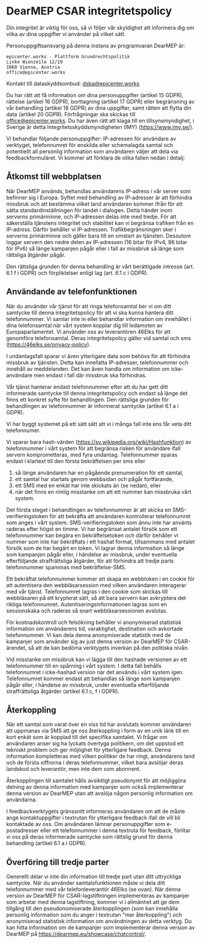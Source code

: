 # DearMEP CSAR integritetspolicy

Din integritet är viktig för oss, så vi följer vår skyldighet att informera dig om vilka av dina uppgifter vi använder på vilket sätt.

Personuppgiftsansvarig på denna instans av programvaran DearMEP är:

```
epicenter.works - Plattform Grundrechtspolitik
Linke Wienzeile 12/19
1060 Vienna, Austria
office@epicenter.works
```

Kontakt till dataskyddsombud: <dsba@epicenter.works>

Du har rätt att få information om dina personuppgifter (artikel 15 GDPR), rättelse (artikel 16 GDPR), borttagning (artikel 17 GDPR) eller begränsning av vår behandling (artikel 18 GDPR) av dina uppgifter, samt rätten att flytta din data (artikel 20 GDPR).
Förfrågningar ska skickas till  <office@epicenter.works>.
Du har även rätt att klaga till en tillsynsmyndighet, i Sverige är detta Integritetsskyddsmyndigheten (IMY) (<https://www.imy.se/>).

Vi behandlar följande personuppgifter: IP-adressen för användare av verktyget, telefonnumret för enskilda eller schemalagda samtal och potentiellt all personlig information som användaren väljer att dela via feedbackformuläret.
Vi kommer att förklara de olika fallen nedan i detalj:

## Åtkomst till webbplatsen

När DearMEP används, behandlas användarens IP-adress i vår server som befinner sig i Europa.
Syftet med behandling av IP-adresser är att förhindra missbruk och att bestämma vilket land användaren kommer ifrån för att sätta standardinställningen för landet i dialogen.
Detta händer inom serverns primärminne, och IP-adressen delas inte med tredje.
För att säkerställa tjänstens integritet och stabilitet kan vi begränsa trafiken från en IP-adress.
Därför behåller vi IP-adressen.
Trafikbegränsningen sker i serverns primärminne och gäller bara till en omstart av tjänsten. Dessutom loggar servern den nedre delen av IP-adressen (16 bitar för IPv4, 96 bitar för IPv6) så länge kampanjen pågår eller i fall av missbruk så länge som rättsliga åtgärder pågår.

Den rättsliga grunden för denna behandling är vårt berättigade intresse (art. 6.1 f i GDPR) och förpliktelser enligt lag (art. 6.1 c i GDPR).

## Användande av telefonfunktionen

När du använder vår tjänst för att ringa telefonsamtal ber vi om ditt samtycke till denna integritetspolicy för att vi ska kunna hantera ditt telefonnummer.
Vi samlar inte in eller behandlar information om innehållet i dina telefonsamtal när vårt system kopplar dig till ledamoten av Europaparlamentet.
Vi använder oss av leverantören 46Elks för att genomföra telefonsamtal.
Deras integritetspolicy gäller vid samtal och sms (<https://46elks.se/privacy-policy>).

I undantagsfall sparar vi även ytterligare data som behövs för att förhindra missbruk av tjänsten.
Detta kan innefatta IP-adresser, telefonnummer och innehåll av meddelanden.
Det kan även handla om information om icke-användare men endast i fall där missbruk ska förhindras.

Vår tjänst hanterar endast telefonnummer efter att du har gett ditt informerade samtycke till denna integritetspolicy och endast så länge det finns ett konkret syfte för behandlingen.
Den rättsliga grunden för behandlingen av telefonnummer är informerat samtycke (artikel 6.1 a i GDPR).

Vi har byggt systemet på ett sätt sätt att vi i många fall inte ens får veta ditt telefonnumer.

Vi sparar bara hash-värden (<https://sv.wikipedia.org/wiki/Hashfunktion>) av telefonnummer i vårt system för att begränsa risken för användare ifall servern komprometteras, med fyra undantag.
Telefonnummer sparas endast i klartext till den första bekräftelsen per sms eller
1) så länge användaren har en pågående prenumeration för ett samtal,
2) ett samtal har startats genom webbsidan och pågår fortfarande,
3) ett SMS med en enkät har inte skickats än (se nedan), eller
4) när det finns en rimlig misstanke om att ett nummer kan missbruka vårt system.

Det första steget i behandlingen av telefonnummer är att skicka en SMS-verifieringstoken för att bekräfta att användaren kontrollerar telefonnumret som anges i vårt system.
SMS-verifieringstoken som ännu inte har använts raderas efter högst en timme.
Vi har begränsat antalet försök som ett telefonnummer kan begära en bekräftelsetoken och därför behåller vi nummer som inte har bekräftats i ett hashat format, tillsammans med antalet försök som de har begärt en token.
Vi lagrar denna information så länge som kampanjen pågår eller, i händelse av missbruk, under eventuella efterföljande straffrättsliga åtgärder, för att förhindra att tredje parts telefonnummer spammas med bekräftelse-SMS.

Ett bekräftat telefonnummer kommer att skapa en webbtoken i en cookie för att autentisera den webbläsarsession med vilken användaren interagerar med vår tjänst.
Telefonnumret lagras i den cookie som skickas till webbläsaren på ett krypterat sätt, så att bara servern kan avkryptera det riktiga telefonnumret.
Autentiseringsinformationen lagras som en sessionskaka och raderas så snart webbläsarsessionen avslutas.

För kostnadskontroll och felsökning behåller vi anonymiserad statistisk information om användarens tid, varaktighet, destination och avkortade telefonnummer.
Vi kan dela denna anonymiserade statistik med de kampanjer som använder sig av just denna version av DearMEP för CSAR-ärendet, så att de kan bedöma verktygets inverkan på den politiska nivån.

Vid misstanke om missbruk kan vi lägga till den hashade versionen av ett telefonnummer till en spårning i vårt system.
I detta fall behålls telefonnumret i icke-hashad version när det används i vårt system igen.
Telefonnumret kommer endast att behandlas så länge som kampanjen pågår eller, i händelse av missbruk, under eventuella efterföljande straffrättsliga åtgärder (artikel 6.1 c, f i GDPR).

## Återkoppling

När ett samtal som varat över en viss tid har avslutats kommer användaren att uppmanas via SMS att ge oss återkoppling i form av en unik länk till en kort enkät som är kopplad till det specifika samtalet.
Vi frågar om användaren anser sig ha lyckats övertyga politikern, om det uppstod ett tekniskt problem och ger möjlighet för ytterligare feedback.
Denna information kompletteras med vilken politiker de har ringt, användarens land och de första siffrorna i deras telefonnummer, vilket bara avslöjar deras landskod och leverantör, men inte dem som abonnent.

Återkopplingen till samtalet hålls avsiktligt pseudonymt för att möjliggöra delning av denna information med kampanjer som också implementerar denna version av DearMEP utan att avslöja någon personlig information om användarna.

I feedbackverktygets gränssnitt informeras användaren om att de måste ange kontaktuppgifter i textrutan för ytterligare feedback ifall de vill bli kontaktade av oss.
Om användaren lämnar personuppgifter som e-postadresser eller ett telefonnummer i denna textruta för feedback, förlitar vi oss på deras informerade samtycke som rättslig grund för denna behandling (artikel 6.1 a i GDPR).

## Överföring till tredje parter

Generellt delar vi inte din information till tredje part utan ditt uttryckliga samtycke.
När du använder samtalsfunktionen måste vi dela ditt telefonnummer med vår telefonleverantör 46Elks (se ovan).
När denna version av DearMEP för CSAR-lagstiftningen implementeras av kampanjer som arbetar med denna lagstiftning, kommer vi i allmänhet att ge dem tillgång till den pseudonomiserade återkopplingen (som kan innehålla personlig information som du anger i textrutan "mer återkoppling") och anonymiserad statistisk information om användningen av detta verktyg.
Du kan hitta information om de kampanjer som implementerar denna version av DearMEP på <https://dearmep.eu/showcase/chatcontrol/>.

